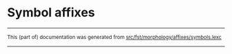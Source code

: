 
# Symbol affixes

* * *

<small>This (part of) documentation was generated from [src/fst/morphology/affixes/symbols.lexc](https://github.com/giellalt/lang-tha/blob/main/src/fst/morphology/affixes/symbols.lexc)</small>

---

